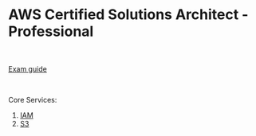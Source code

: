 # AWS Certified Solutions Architect - Professional
<br/>

[Exam guide](/page/architect/900_exam)

<br/>

Core Services:  

1. [IAM](/page/architect/001_iam)
2. [S3](/page/architect/002_s3)





